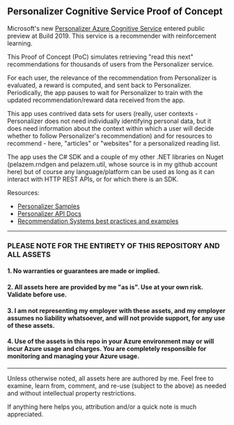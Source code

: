 ## Personalizer Cognitive Service Proof of Concept

Microsoft's new [Personalizer Azure Cognitive Service](https://docs.microsoft.com/azure/cognitive-services/personalizer/) entered public preview at Build 2019. This service is a recommender with reinforcement learning.

This Proof of Concept (PoC) simulates retrieving "read this next" recommendations for thousands of users from the Personalizer service.

For each user, the relevance of the recommendation from Personalizer is evaluated, a reward is computed, and sent back to Personalizer. Periodically, the app pauses to wait for Personalizer to train with the updated recommendation/reward data received from the app.

This app uses contrived data sets for users (really, user contexts - Personalizer does not need individually identifying personal data, but it does need information about the context within which a user will decide whether to follow Personalizer's recommendation) and for resources to recommend - here, "articles" or "websites" for a personalized reading list.

The app uses the C# SDK and a couple of my other .NET libraries on Nuget (pelazem.rndgen and pelazem.util, whose source is in my github account here) but of course any language/platform can be used as long as it can interact with HTTP REST APIs, or for which there is an SDK.

Resources:
* [Personalizer Samples](https://github.com/Azure-Samples/cognitive-services-personalizer-samples)
* [Personalizer API Docs](https://westus2.dev.cognitive.microsoft.com/docs/services/personalizer-api/)
* [Recommendation Systems best practices and examples](https://github.com/microsoft/recommenders)


---

### PLEASE NOTE FOR THE ENTIRETY OF THIS REPOSITORY AND ALL ASSETS
#### 1. No warranties or guarantees are made or implied.
#### 2. All assets here are provided by me "as is". Use at your own risk. Validate before use.
#### 3. I am not representing my employer with these assets, and my employer assumes no liability whatsoever, and will not provide support, for any use of these assets.
#### 4. Use of the assets in this repo in your Azure environment may or will incur Azure usage and charges. You are completely responsible for monitoring and managing your Azure usage.

---

Unless otherwise noted, all assets here are authored by me. Feel free to examine, learn from, comment, and re-use (subject to the above) as needed and without intellectual property restrictions.

If anything here helps you, attribution and/or a quick note is much appreciated.
